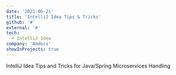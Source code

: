 ```yaml
---
date: '2021-06-21'
title: 'IntelliJ Idea Tips & Tricks'
github: '#'
external: '#'
tech:
  - IntelliJ Idea
company: 'Amdocs'
showInProjects: true
---
```


IntelliJ Idea Tips and Tricks for Java/Spring Microservices Handling